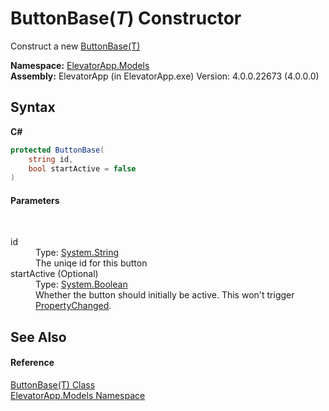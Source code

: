 # ButtonBase(*T*) Constructor 
 

Construct a new <a href="T_ElevatorApp_Models_ButtonBase_1">ButtonBase(T)</a>

**Namespace:**&nbsp;<a href="N_ElevatorApp_Models">ElevatorApp.Models</a><br />**Assembly:**&nbsp;ElevatorApp (in ElevatorApp.exe) Version: 4.0.0.22673 (4.0.0.0)

## Syntax

**C#**<br />
``` C#
protected ButtonBase(
	string id,
	bool startActive = false
)
```


#### Parameters
&nbsp;<dl><dt>id</dt><dd>Type: <a href="http://msdn2.microsoft.com/en-us/library/s1wwdcbf" target="_blank">System.String</a><br />The uniqe id for this button</dd><dt>startActive (Optional)</dt><dd>Type: <a href="http://msdn2.microsoft.com/en-us/library/a28wyd50" target="_blank">System.Boolean</a><br />Whether the button should initially be active. This won't trigger <a href="http://msdn2.microsoft.com/en-us/library/ms133023" target="_blank">PropertyChanged</a>.</dd></dl>

## See Also


#### Reference
<a href="T_ElevatorApp_Models_ButtonBase_1">ButtonBase(T) Class</a><br /><a href="N_ElevatorApp_Models">ElevatorApp.Models Namespace</a><br />